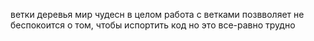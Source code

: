 ветки деревья мир чудесн
в целом работа с ветками позвволяет не беспокоится о том, чтобы испортить код
но это все-равно трудно
